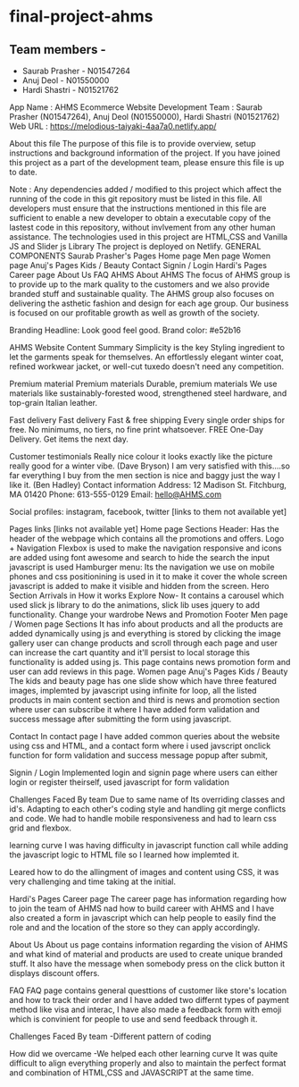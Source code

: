 # final-project-ahms

## Team members -

- Saurab Prasher - N01547264
- Anuj Deol - N01550000
- Hardi Shastri - N01521762

App Name : AHMS Ecommerce Website
Development Team : Saurab Prasher (N01547264), Anuj Deol (N01550000), Hardi Shastri (N01521762) Web URL : https://melodious-taiyaki-4aa7a0.netlify.app/

About this file
The purpose of this file is to provide overview, setup instructions and background information of the project. If you have joined this project as a part of the development team, please ensure this file is up to date.

Note : Any dependencies added / modified to this project which affect the running of the code in this git repository must be listed in this file. All developers must ensure that the instructions mentioned in this file are sufficient to enable a new developer to obtain a executable copy of the lastest code in this repository, without invlvement from any other human assistance.
The technologies used in this project are HTML,CSS and Vanilla JS and Slider js Library
The project is deployed on Netlify.
GENERAL COMPONENTS
Saurab Prasher's Pages
Home page
Men page
Women page
Anuj's Pages
Kids / Beauty
Contact
Signin / Login
Hardi's Pages
Career page
About Us
FAQ
AHMS
About AHMS
The focus of AHMS group is to provide up to the mark quality to the customers and we also provide branded stuff and sustainable quality. The AHMS group also focuses on delivering the asthetic fashion and design for each age group. Our business is focused on our profitable growth as well as growth of the society.

Branding
Headline: Look good feel good. Brand color: #e52b16

AHMS Website Content
Summary
Simplicity is the key
Styling ingredient to let the garments speak for themselves. An effortlessly elegant winter coat, refined workwear jacket, or well-cut tuxedo doesn't need any competition.

Premium material
Premium materials Durable, premium materials We use materials like sustainably-forested wood, strengthened steel hardware, and top-grain Italian leather.

Fast delivery
Fast delivery Fast & free shipping Every single order ships for free. No minimums, no tiers, no fine print whatsoever. FREE One-Day Delivery. Get items the next day.

Customer testimonials
Really nice colour it looks exactly like the picture really good for a winter vibe. (Dave Bryson)
I am very satisfied with this….so far everything I buy from the men section is nice and baggy just the way I like it. (Ben Hadley)
Contact information
Address: 12 Madison St. Fitchburg, MA 01420 Phone: 613-555-0129 Email: hello@AHMS.com

Social profiles: instagram, facebook, twitter [links to them not available yet]

Pages links [links not available yet]
Home page
Sections
Header: Has the header of the webpage which contains all the promotions and offers.
Logo + Navigation
Flexbox is used to make the navigation responsive and icons are added using font awesome and search to hide the search the input javascript is used
Hamburger menu: Its the navigation we use on mobile phones and css positionining is used in it to make it cover the whole screen javascript is added to make it visible and hidden from the screen.
Hero Section
Arrivals in
How it works
Explore Now- It contains a carousel which used slick js library to do the animations, slick lib uses jquery to add functionality.
Change your wardrobe
News and Promotion
Footer
Men page / Women page
Sections
It has info about products and all the products are added dynamically using js and everything is stored by clicking the image gallery user can change products and scroll through each page and user can increase the cart quantity and it'll persist to local storage this functionality is added using js. This page contains news promotion form and user can add reviews in this page.
Women page
Anuj's Pages
Kids / Beauty
The kids and beauty page has one slide show which have three featured images, implemted by javascript using infinite for loop, all the listed products in main content section and third is news and promotion section where user can subscribe it where I have added form validation and success message after submitting the form using javascript.

Contact In contact page I have added common queries about the website using css and HTML, and a contact form where i used javscript onclick function for form validation and success message popup after submit,

Signin / Login Implemented login and signin page where users can either login or register theirself, used javascript for form validation

Challenges Faced By team
Due to same name of Its overriding classes and id's. Adapting to each other's coding style and handling git merge conflicts and code. We had to handle mobile responsiveness and had to learn css grid and flexbox.

learning curve
I was having difficulty in javascript function call while adding the javascript logic to HTML file so I learned how implemted it.

Leared how to do the allingment of images and content using CSS, it was very challenging and time taking at the initial.

Hardi's Pages
Career page The career page has information regarding how to join the team of AHMS nad how to build career with AHMS and I have also created a form in javascript which can help people to easily find the role and and the location of the store so they can apply accordingly.

About Us About us page contains information regarding the vision of AHMS and what kind of material and products are used to create unique branded stuff. It also have the message when somebody press on the click button it displays discount offers.

FAQ FAQ page contains general questtions of customer like store's location and how to track their order and I have added two differnt types of payment method like visa and interac, I have also made a feedback form with emoji which is convinient for people to use and send feedback through it.

Challenges Faced By team
-Different pattern of coding

How did we overcame -We helped each other
learning curve
It was quite difficult to align everything properly and also to maintain the perfect format and combination of HTML,CSS and JAVASCRIPT at the same time.
